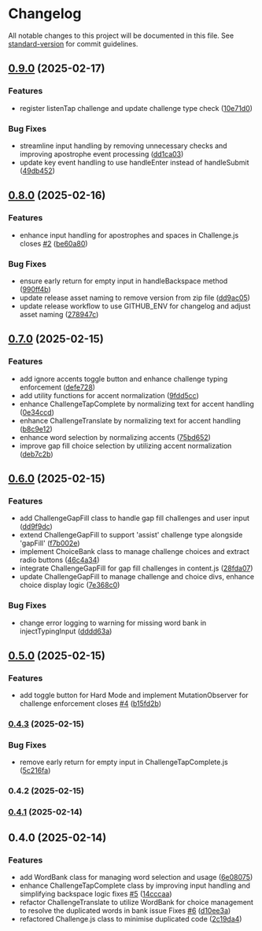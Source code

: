 # Changelog

All notable changes to this project will be documented in this file. See [standard-version](https://github.com/conventional-changelog/standard-version) for commit guidelines.

## [0.9.0](https://github.com/Stupidoodle/duolingo-hard-mode/compare/v0.8.0...v0.9.0) (2025-02-17)


### Features

* register listenTap challenge and update challenge type check ([10e71d0](https://github.com/Stupidoodle/duolingo-hard-mode/commit/10e71d0b10829749e2e0c550ad03d697f1b55153))


### Bug Fixes

* streamline input handling by removing unnecessary checks and improving apostrophe event processing ([dd1ca03](https://github.com/Stupidoodle/duolingo-hard-mode/commit/dd1ca03496ddd02235f7fb9469bfd78b6d9beb7d))
* update key event handling to use handleEnter instead of handleSubmit ([49db452](https://github.com/Stupidoodle/duolingo-hard-mode/commit/49db4529509cbd5e5bbe4ef1c019945bb4b92290))

## [0.8.0](https://github.com/Stupidoodle/duolingo-hard-mode/compare/v0.7.0...v0.8.0) (2025-02-16)


### Features

* enhance input handling for apostrophes and spaces in Challenge.js closes [#2](https://github.com/Stupidoodle/duolingo-hard-mode/issues/2) ([be60a80](https://github.com/Stupidoodle/duolingo-hard-mode/commit/be60a8024adf6b8e657390e9eca1a36d3ef2be37))


### Bug Fixes

* ensure early return for empty input in handleBackspace method ([990ff4b](https://github.com/Stupidoodle/duolingo-hard-mode/commit/990ff4beb153a47ecbf2a695a9c1bfcb6275769a))
* update release asset naming to remove version from zip file ([dd9ac05](https://github.com/Stupidoodle/duolingo-hard-mode/commit/dd9ac05c9d0378ed76e4f40566e12d62d4a5ddef))
* update release workflow to use GITHUB_ENV for changelog and adjust asset naming ([278947c](https://github.com/Stupidoodle/duolingo-hard-mode/commit/278947c9c270c757995e77b6504979dbe6f2a652))

## [0.7.0](https://github.com/Stupidoodle/duolingo-hard-mode/compare/v0.6.0...v0.7.0) (2025-02-15)


### Features

* add ignore accents toggle button and enhance challenge typing enforcement ([defe728](https://github.com/Stupidoodle/duolingo-hard-mode/commit/defe7281de6d0f90a2312fc25611ca4da6aac722))
* add utility functions for accent normalization ([9fdd5cc](https://github.com/Stupidoodle/duolingo-hard-mode/commit/9fdd5cc30fab5e2d22865f5cd1539c4492e2ff30))
* enhance ChallengeTapComplete by normalizing text for accent handling ([0e34ccd](https://github.com/Stupidoodle/duolingo-hard-mode/commit/0e34ccde18a2bb57ba1d83f73ec10eb95ef692ca))
* enhance ChallengeTranslate by normalizing text for accent handling ([b8c9e12](https://github.com/Stupidoodle/duolingo-hard-mode/commit/b8c9e127305868e05cd556b52a138380ea660882))
* enhance word selection by normalizing accents ([75bd652](https://github.com/Stupidoodle/duolingo-hard-mode/commit/75bd65238bd39af4b41fbbea632fe37674134f18))
* improve gap fill choice selection by utilizing accent normalization ([deb7c2b](https://github.com/Stupidoodle/duolingo-hard-mode/commit/deb7c2ba5be38cebe2b029cdea26a217fcda40fc))

## [0.6.0](https://github.com/Stupidoodle/duolingo-hard-mode/compare/v0.5.0...v0.6.0) (2025-02-15)


### Features

* add ChallengeGapFill class to handle gap fill challenges and user input ([dd9f9dc](https://github.com/Stupidoodle/duolingo-hard-mode/commit/dd9f9dc26e9c68686c17376ea8d8044f1e3257aa))
* extend ChallengeGapFill to support 'assist' challenge type alongside 'gapFill' ([f7b002e](https://github.com/Stupidoodle/duolingo-hard-mode/commit/f7b002e066ed2787381ecd43e293d659dcdbd3e8))
* implement ChoiceBank class to manage challenge choices and extract radio buttons ([46c4a34](https://github.com/Stupidoodle/duolingo-hard-mode/commit/46c4a34f2fa0337c1cf19e8cc05162c250835e9b))
* integrate ChallengeGapFill for gap fill challenges in content.js ([28fda07](https://github.com/Stupidoodle/duolingo-hard-mode/commit/28fda07b02a26a6437d2d099428a6de4ef12cf4e))
* update ChallengeGapFill to manage challenge and choice divs, enhance choice display logic ([7e368c0](https://github.com/Stupidoodle/duolingo-hard-mode/commit/7e368c0a8f38fe216f5b75502544a4e90df86a24))


### Bug Fixes

* change error logging to warning for missing word bank in injectTypingInput ([dddd63a](https://github.com/Stupidoodle/duolingo-hard-mode/commit/dddd63a377bdd0d5addc20dd91c86ecbd08c3ebf))

## [0.5.0](https://github.com/Stupidoodle/duolingo-hard-mode/compare/v0.4.3...v0.5.0) (2025-02-15)


### Features

* add toggle button for Hard Mode and implement MutationObserver for challenge enforcement closes [#4](https://github.com/Stupidoodle/duolingo-hard-mode/issues/4) ([b15fd2b](https://github.com/Stupidoodle/duolingo-hard-mode/commit/b15fd2bee1c99da6ba35d922f601245b513509f0))

### [0.4.3](https://github.com/Stupidoodle/duolingo-hard-mode/compare/v0.4.2...v0.4.3) (2025-02-15)


### Bug Fixes

* remove early return for empty input in ChallengeTapComplete.js ([5c216fa](https://github.com/Stupidoodle/duolingo-hard-mode/commit/5c216fa5a651861713a110c693aefd38f210eae2))

### 0.4.2 (2025-02-15)

### [0.4.1](https://github.com/Stupidoodle/duolingo-hard-mode/compare/v0.4.0...v0.4.1) (2025-02-14)

## 0.4.0 (2025-02-14)


### Features

* add WordBank class for managing word selection and usage ([6e08075](https://github.com/Stupidoodle/duolingo-hard-mode/commit/6e08075d5770afd90aa9ec19c24302710c72af59))
* enhance ChallengeTapComplete class by improving input handling and simplifying backspace logic fixes [#5](https://github.com/Stupidoodle/duolingo-hard-mode/issues/5) ([14cccaa](https://github.com/Stupidoodle/duolingo-hard-mode/commit/14cccaa73f7644729dea4bbca94868c76e9173cd))
* refactor ChallengeTranslate to utilize WordBank for choice management to resolve the duplicated words in bank issue Fixes [#6](https://github.com/Stupidoodle/duolingo-hard-mode/issues/6) ([d10ee3a](https://github.com/Stupidoodle/duolingo-hard-mode/commit/d10ee3a41fc4ca9b0ae2ca55592e24dd739507fe))
* refactored Challenge.js class to minimise duplicated code ([2c19da4](https://github.com/Stupidoodle/duolingo-hard-mode/commit/2c19da4e4786e0e314c677d9f3151e92650821b7))
